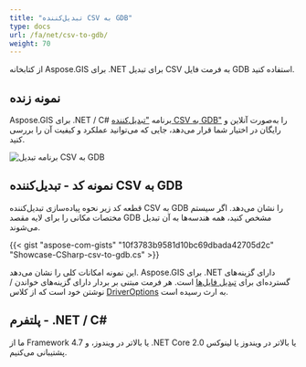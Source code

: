 ```yaml
---
title: "تبدیل‌کننده CSV به GDB"
type: docs
url: /fa/net/csv-to-gdb/
weight: 70
---
```


از کتابخانه Aspose.GIS برای .NET برای تبدیل CSV به فرمت فایل GDB استفاده کنید.

## **نمونه زنده**

Aspose.GIS برای .NET / C# برنامه ["تبدیل‌کننده CSV به GDB"](https://products.aspose.app/gis/conversion/csv-to-gdb) را به‌صورت آنلاین و رایگان در اختیار شما قرار می‌دهد، جایی که می‌توانید عملکرد و کیفیت آن را بررسی کنید.

![برنامه تبدیل CSV به GDB](conversion.png)

## **نمونه کد - تبدیل‌کننده CSV به GDB**

قطعه کد زیر نحوه پیاده‌سازی تبدیل‌کننده CSV به GDB را نشان می‌دهد. اگر سیستم مختصات مکانی را برای لایه مقصد GDB مشخص کنید، همه هندسه‌ها به آن تبدیل می‌شوند. 

{{< gist "aspose-com-gists" "10f3783b9581d10bc69dbada42705d2c" "Showcase-CSharp-csv-to-gdb.cs" >}}

این نمونه امکانات کلی را نشان می‌دهد. Aspose.GIS برای .NET دارای گزینه‌های گسترده‌ای برای [تبدیل فایل‌ها](https://docs.aspose.com/gis/net/vector-layers/) است. هر فرمت مبتنی بر بردار دارای گزینه‌های خواندن / نوشتن خود است که از کلاس [DriverOptions](https://reference.aspose.com/gis/net/aspose.gis/driveroptions) به ارث رسیده است.

## **پلتفرم - .NET / C#**

ما از Framework 4.7 یا بالاتر در ویندوز، و .NET Core 2.0 یا بالاتر در ویندوز یا لینوکس پشتیبانی می‌کنیم.

